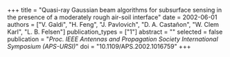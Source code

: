 +++
title = "Quasi-ray Gaussian beam algorithms for subsurface sensing in the presence of a moderately rough air-soil interface"
date = 2002-06-01
authors = ["V. Galdi", "H. Feng", "J. Pavlovich", "D. A. Castañon", "W. Clem Karl", "L. B. Felsen"]
publication_types = ["1"]
abstract = ""
selected = false
publication = "*Proc. IEEE Antennas and Propagation Society International Symposium (APS-URSI)*"
doi = "10.1109/APS.2002.1016759"
+++

